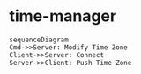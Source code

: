 # time-manager

```mermaid
sequenceDiagram
Cmd->>Server: Modify Time Zone
Client->>Server: Connect
Server->>Client: Push Time Zone
```
